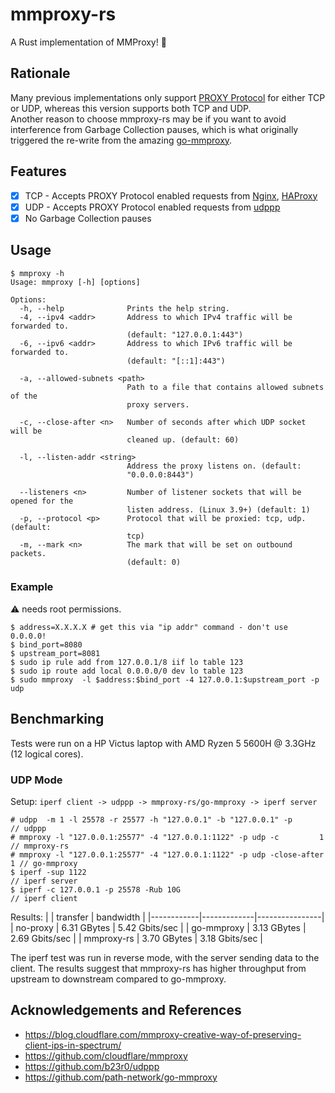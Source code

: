 # mmproxy-rs

A Rust implementation of MMProxy! 🚀

## Rationale

Many previous implementations only support [PROXY Protocol](https://www.haproxy.org/download/1.8/doc/proxy-protocol.txt) for either TCP or UDP, whereas this version supports both TCP and UDP.<br>
Another reason to choose mmproxy-rs may be if you want to avoid interference from Garbage Collection pauses, which is what originally triggered the re-write from the amazing [go-mmproxy](https://github.com/path-network/go-mmproxy).

## Features

- [x] TCP - Accepts PROXY Protocol enabled requests from [Nginx](https://docs.nginx.com/nginx/admin-guide/load-balancer/using-proxy-protocol/#proxy-protocol-for-a-tcp-connection-to-an-upstream), [HAProxy](https://www.haproxy.org/download/1.8/doc/proxy-protocol.txt)
- [x] UDP - Accepts PROXY Protocol enabled requests from [udppp](https://github.com/b23r0/udppp)
- [x] No Garbage Collection pauses

## Usage

```
$ mmproxy -h
Usage: mmproxy [-h] [options]

Options:
  -h, --help              Prints the help string.
  -4, --ipv4 <addr>       Address to which IPv4 traffic will be forwarded to.
                          (default: "127.0.0.1:443")
  -6, --ipv6 <addr>       Address to which IPv6 traffic will be forwarded to.
                          (default: "[::1]:443")

  -a, --allowed-subnets <path>
                          Path to a file that contains allowed subnets of the
                          proxy servers.

  -c, --close-after <n>   Number of seconds after which UDP socket will be
                          cleaned up. (default: 60)

  -l, --listen-addr <string>
                          Address the proxy listens on. (default:
                          "0.0.0.0:8443")

  --listeners <n>         Number of listener sockets that will be opened for the
                          listen address. (Linux 3.9+) (default: 1)
  -p, --protocol <p>      Protocol that will be proxied: tcp, udp. (default:
                          tcp)
  -m, --mark <n>          The mark that will be set on outbound packets.
                          (default: 0)
```

### Example

:warning: needs root permissions.

```terminal
$ address=X.X.X.X # get this via "ip addr" command - don't use 0.0.0.0!
$ bind_port=8080
$ upstream_port=8081
$ sudo ip rule add from 127.0.0.1/8 iif lo table 123
$ sudo ip route add local 0.0.0.0/0 dev lo table 123
$ sudo mmproxy  -l $address:$bind_port -4 127.0.0.1:$upstream_port -p udp
```

## Benchmarking

Tests were run on a HP Victus laptop with AMD Ryzen 5 5600H @ 3.3GHz (12 logical cores).

### UDP Mode

Setup: `iperf client -> udppp -> mmproxy-rs/go-mmproxy -> iperf server`

```
# udpp  -m 1 -l 25578 -r 25577 -h "127.0.0.1" -b "127.0.0.1" -p          // udppp
# mmproxy -l "127.0.0.1:25577" -4 "127.0.0.1:1122" -p udp -c         1   // mmproxy-rs
# mmproxy -l "127.0.0.1:25577" -4 "127.0.0.1:1122" -p udp -close-after 1 // go-mmproxy
$ iperf -sup 1122                                                        // iperf server
$ iperf -c 127.0.0.1 -p 25578 -Rub 10G                                   // iperf client
```
Results:
|            | transfer    | bandwidth      |
|------------|-------------|----------------|
| no-proxy   | 6.31 GBytes | 5.42 Gbits/sec |
| go-mmproxy | 3.13 GBytes | 2.69 Gbits/sec |
| mmproxy-rs | 3.70 GBytes | 3.18 Gbits/sec |

The iperf test was run in reverse mode, with the server sending data to the client. The results suggest that mmproxy-rs has higher throughput from upstream to downstream compared to go-mmproxy.

## Acknowledgements and References

- https://blog.cloudflare.com/mmproxy-creative-way-of-preserving-client-ips-in-spectrum/
- https://github.com/cloudflare/mmproxy
- https://github.com/b23r0/udppp
- https://github.com/path-network/go-mmproxy